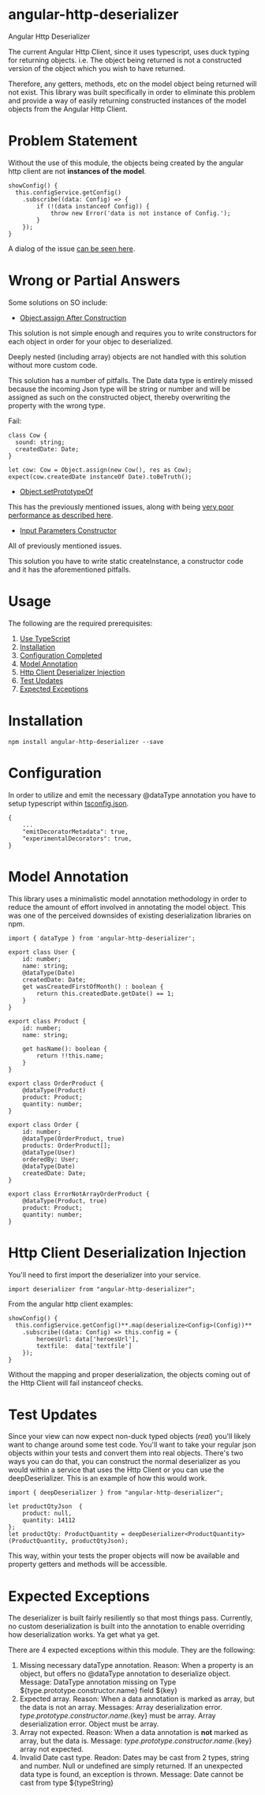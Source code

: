 # angular-http-deserializer
Angular Http Deserializer

The current Angular Http Client, since it uses typescript, uses duck typing for returning objects.  i.e. The object being returned is not a constructed version of the object which you wish to have returned.

Therefore, any getters, methods, etc on the model object being returned will not exist.  This library was built specifically in order to eliminate this problem and provide a way of easily returning constructed instances of the model objects from the Angular Http Client.

# Problem Statement

Without the use of this module, the objects being created by the angular http client are not **instances of the model**.

```
showConfig() {
  this.configService.getConfig()
    .subscribe((data: Config) => {
        if (!(data instanceof Config)) {
            throw new Error('data is not instance of Config.');
        }
    });
}
```

A dialog of the issue [can be seen here](https://github.com/angular/angular/issues/20770).

# Wrong or Partial Answers

Some solutions on SO include:

* [Object.assign After Construction](https://stackoverflow.com/questions/50452431/angular-6-httpclient-return-instance-of-classanswer-50469920)

This solution is not simple enough and requires you to write constructors for each object in order for your objec to deserialized.

Deeply nested (including array) objects are not handled with this solution without more custom code.

This solution has a number of pitfalls.  The Date data type is entirely missed because the incoming Json type will be string or number and will be assigned as such on the constructed object, thereby overwriting the property with the wrong type.

Fail: 
```
class Cow {
  sound: string;
  createdDate: Date;
}

let cow: Cow = Object.assign(new Cow(), res as Cow);
expect(cow.createdDate instanceOf Date).toBeTruth();
```

* [Object.setPrototypeOf](https://stackoverflow.com/questions/49499941/cant-map-angular5-httpclient-responses-to-my-typescript-classes#answer-49500145)

This has the previously mentioned issues, along with being [very poor performance as described here](https://developer.mozilla.org/en-US/docs/Web/JavaScript/Reference/Global_Objects/Object/setPrototypeOf).

* [Input Parameters Constructor](https://stackoverflow.com/questions/50452431/angular-6-httpclient-return-instance-of-class#answer-50469920)

All of previously mentioned issues.

This solution you have to write static createInstance, a constructor code and it has the aforementioned pitfalls.


# Usage

The following are the required prerequisites:

1. [Use TypeScript](https://www.typescriptlang.org/docs/handbook/angular.html)
2. [Installation](#installation)
3. [Configuration Completed](#configuration)
4. [Model Annotation](#model-annotation)
5. [Http Client Deserializer Injection](#http-client-deserializer-injection)
6. [Test Updates](#test-updates)
7. [Expected Exceptions](#expected-exceptions)

# Installation

`npm install angular-http-deserializer --save`

# Configuration

In order to utilize and emit the necessary @dataType annotation you have to setup typescript within [tsconfig.json](https://www.typescriptlang.org/docs/handbook/compiler-options.html).

```
{
    ...
    "emitDecoratorMetadata": true,
    "experimentalDecorators": true,
}
```

# Model Annotation

This library uses a minimalistic model annotation methodology in order to reduce the amount of effort involved in annotating the model object.  This was one of the perceived downsides of existing deserialization libraries on npm.

```
import { dataType } from 'angular-http-deserializer';

export class User {
    id: number;
    name: string;
    @dataType(Date)
    createdDate: Date;
    get wasCreatedFirstOfMonth() : boolean {
        return this.createdDate.getDate() == 1;
    }
}

export class Product {
    id: number;
    name: string;

    get hasName(): boolean {
        return !!this.name;
    }
}

export class OrderProduct {
    @dataType(Product)
    product: Product;
    quantity: number;
}

export class Order {
    id: number;
    @dataType(OrderProduct, true)
    products: OrderProduct[];
    @dataType(User)
    orderedBy: User;
    @dataType(Date)
    createdDate: Date;
}

export class ErrorNotArrayOrderProduct {
    @dataType(Product, true)
    product: Product;
    quantity: number;
}
```

# Http Client Deserialization Injection

You'll need to first import the deserializer into your service.

`import deserializer from "angular-http-deserializer";`

From the angular http client examples:

```
showConfig() {
  this.configService.getConfig()**.map(deserialize<Config>(Config))**
    .subscribe((data: Config) => this.config = {
        heroesUrl: data['heroesUrl'],
        textfile:  data['textfile']
    });
}
```

Without the mapping and proper deserialization, the objects coming out of the Http Client will fail instanceof checks.

# Test Updates

Since your view can now expect non-duck typed objects (*real*) you'll likely want to change around some test code.  You'll want to take your regular json objects within your tests and convert them into real objects.  There's two ways you can do that, you can construct the normal deserializer as you would within a service that uses the Http Client or you can use the deepDeserializer.  This is an example of how this would work.

```
import { deepDeserializer } from "angular-http-deserializer";

let productQtyJson  {
    product: null,
    quantity: 14112
};
let productQty: ProductQuantity = deepDeserializer<ProductQuantity>(ProductQuantity, productQtyJson);
```

This way, within your tests the proper objects will now be available and property getters and methods will be accessible.

# Expected Exceptions

The deserializer is built fairly resiliently so that most things pass.  Currently, no custom deserialization is built into the annotation to enable overriding how deserialization works.  Ya get what ya get.

There are 4 expected exceptions within this module. They are the following:

1. Missing necessary dataType annotation.
Reason: When a property is an object, but offers no @dataType annotation to deserialize object.
Message: DataType annotation missing on Type ${type.prototype.constructor.name} field ${key}
2. Expected array.
Reason: When a data annotation is marked as array, but the data is not an array.
Messages:
  Array deserialization error. ${type.prototype.constructor.name}.${key} must be array.
  Array deserialization error. Object must be array.
3. Array not expected.
Reason: When a data annotation is **not** marked as array, but the data is.
Message: ${type.prototype.constructor.name}.${key} array not expected.
4. Invalid Date cast type.
Readon: Dates may be cast from 2 types, string and number.  Null or undefined are simply returned.
 If an unexpected data type is found, an exception is thrown. 
Message: Date cannot be cast from type ${typeString}
